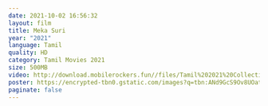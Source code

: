 ```yaml
---
date: 2021-10-02 16:56:32
layout: film
title: Meka Suri
year: "2021"
language: Tamil
quality: HD
category: Tamil Movies 2021
size: 500MB
video: http://download.mobilerockers.fun//files/Tamil%202021%20Collection/Meka%20Suri%20(2021)/Meka%20Suri%20(2021)%20Full%20Movies/Meka%20Suri%20(2021)%20HDRip/Meka%20Suri%20(2021)%20HDRip%20Single%20Part.mp4
poster: https://encrypted-tbn0.gstatic.com/images?q=tbn:ANd9GcS9Ov8UOatOUIVvXgG1ugZsrU34-i1xgzLOvA&usqp=CAU
paginate: false
---
```

